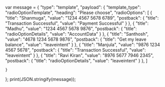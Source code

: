 var message = {
    "type": "template",
    "payload": {
        "template_type": "radioOptionTemplate",
        "heading": "Please choose",
        "radioOptions": [
            {
                "title": "Shanmuga",
                "value": "1234 4567 5678 6789",
                "postback": {
                    "title": "Transaction Successful",
                    "value": "Payment Successful"
                }
            },
            {
                "title": "Madhu",
                "value": "1234 4567 5678 9876",
                "postback": {
                    "title": "radioOptionDetails",
                    "value": "AccountData"
                }
            },
            {
                "title": "Santhosh",
                "value": "4678 1234 5678 9876",
                "postback": {
                    "title": "Get my leave balance",
                    "value": "leaveintent"
                }
            },
            {
                "title": "Manjula",
                "value": "9876 1234 4567 5678",
                "postback": {
                    "title": "Transaction Successful",
                    "value": "leaveintent"
                }
            },
            {
                "title": "Ravi Kiran",
                "value": "8976 5677 7946 2345",
                "postback": {
                    "title": "radioOptionDetails",
                    "value": "leaveintent"
                }
            },
        ]

    }
};
print(JSON.stringify(message));